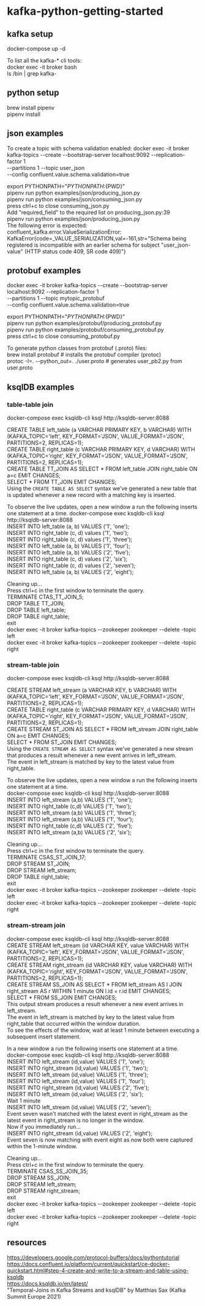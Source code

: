 # kafka-python-getting-started

## kafka setup
docker-compose up -d

To list all the kafka-* cli tools:  
docker exec -it broker bash  
ls /bin | grep kafka-  


## python setup
brew install pipenv  
pipenv install


## json examples
To create a topic with schema validation enabled:
docker exec -it broker kafka-topics --create --bootstrap-server localhost:9092 --replication-factor 1 \
--partitions 1 --topic user_json \
--config confluent.value.schema.validation=true  

export PYTHONPATH="${PYTHONPATH}:${PWD}"  
pipenv run python examples/json/producing_json.py  
pipenv run python examples/json/consuming_json.py  
press ctrl+c to close consuming_json.py  
Add "required_field" to the required list on producing_json.py:39  
pipenv run python examples/json/producing_json.py  
The following error is expected:
confluent_kafka.error.ValueSerializationError: KafkaError{code=_VALUE_SERIALIZATION,val=-161,str="Schema being registered is incompatible with an earlier schema for subject "user_json-value" (HTTP status code 409, SR code 409)"}


## protobuf examples
docker exec -it broker kafka-topics --create --bootstrap-server localhost:9092 --replication-factor 1 \
--partitions 1 --topic mytopic_protobuf \
--config confluent.value.schema.validation=true

export PYTHONPATH="${PYTHONPATH}:${PWD}"  
pipenv run python examples/protobuf/producing_protobuf.py  
pipenv run python examples/protobuf/consuming_protobuf.py  
press ctrl+c to close consuming_protobuf.py  

To generate python classes from protobuf (.proto) files:  
brew install protobuf  # installs the protobuf compiler (protoc)  
protoc -I=. --python_out=. ./user.proto    # generates user_pb2.py from user.proto


## ksqlDB examples

### table-table join
docker-compose exec ksqldb-cli ksql http://ksqldb-server:8088  

CREATE TABLE left_table (a VARCHAR PRIMARY KEY, b VARCHAR) WITH (KAFKA_TOPIC='left', KEY_FORMAT='JSON', VALUE_FORMAT='JSON', PARTITIONS=2, REPLICAS=1);  
CREATE TABLE right_table (c VARCHAR PRIMARY KEY, d VARCHAR) WITH (KAFKA_TOPIC='right', KEY_FORMAT='JSON', VALUE_FORMAT='JSON', PARTITIONS=2, REPLICAS=1);  
CREATE TABLE TT_JOIN AS SELECT * FROM left_table JOIN right_table ON a=c EMIT CHANGES;  
SELECT * FROM TT_JOIN EMIT CHANGES;  
Using the `CREATE TABLE AS SELECT` syntax we’ve generated a new table that is updated whenever a new record with a matching key is inserted.  

To observe the live updates, open a new window a run the following inserts one statement at a time.
docker-compose exec ksqldb-cli ksql http://ksqldb-server:8088  
INSERT INTO left_table (a, b) VALUES ('1', 'one');  
INSERT INTO right_table (c, d) values ('1', 'two');  
INSERT INTO right_table (c, d) values ('1', 'three');  
INSERT INTO left_table (a, b) VALUES ('1', 'four');  
INSERT INTO left_table (a, b) VALUES ('2', 'five');  
INSERT INTO right_table (c, d) values ('2', 'six');  
INSERT INTO right_table (c, d) values ('2', 'seven');  
INSERT INTO left_table (a, b) VALUES ('2', 'eight');  

Cleaning up...  
Press ctrl+c in the first window to terminate the query.  
TERMINATE CTAS_TT_JOIN_5;  
DROP TABLE TT_JOIN;  
DROP TABLE left_table;  
DROP TABLE right_table;  
exit  
docker exec -it broker kafka-topics --zookeeper zookeeper --delete -topic left  
docker exec -it broker kafka-topics --zookeeper zookeeper --delete -topic right


### stream-table join
docker-compose exec ksqldb-cli ksql http://ksqldb-server:8088  

CREATE STREAM left_stream (a VARCHAR KEY, b VARCHAR) WITH (KAFKA_TOPIC='left', KEY_FORMAT='JSON', VALUE_FORMAT='JSON', PARTITIONS=2, REPLICAS=1);  
CREATE TABLE right_table (c VARCHAR PRIMARY KEY, d VARCHAR) WITH (KAFKA_TOPIC='right', KEY_FORMAT='JSON', VALUE_FORMAT='JSON', PARTITIONS=2, REPLICAS=1);  
CREATE STREAM ST_JOIN AS SELECT * FROM left_stream JOIN right_table ON a=c EMIT CHANGES;  
SELECT * FROM ST_JOIN EMIT CHANGES;  
Using the `CREATE STREAM AS SELECT` syntax we've generated a new stream that produces a result whenever a new event arrives in left_stream.  
The event in left_stream is matched by key to the latest value from right_table.

To observe the live updates, open a new window a run the following inserts one statement at a time.  
docker-compose exec ksqldb-cli ksql http://ksqldb-server:8088  
INSERT INTO left_stream (a,b) VALUES ('1', 'one');  
INSERT INTO right_table (c,d) VALUES ('1', 'two');  
INSERT INTO left_stream (a,b) VALUES ('1', 'three');  
INSERT INTO left_stream (a,b) VALUES ('1', 'four');  
INSERT INTO right_table (c,d) VALUES ('2', 'five');  
INSERT INTO left_stream (a,b) VALUES ('2', 'six');

Cleaning up...  
Press ctrl+c in the first window to terminate the query.  
TERMINATE CSAS_ST_JOIN_17;  
DROP STREAM ST_JOIN;  
DROP STREAM left_stream;  
DROP TABLE right_table;  
exit  
docker exec -it broker kafka-topics --zookeeper zookeeper --delete -topic left  
docker exec -it broker kafka-topics --zookeeper zookeeper --delete -topic right

### stream-stream join
docker-compose exec ksqldb-cli ksql http://ksqldb-server:8088  
CREATE STREAM left_stream (id VARCHAR KEY, value VARCHAR) WITH (KAFKA_TOPIC='left', KEY_FORMAT='JSON', VALUE_FORMAT='JSON', PARTITIONS=2, REPLICAS=1);  
CREATE STREAM right_stream (id VARCHAR KEY, value VARCHAR) WITH (KAFKA_TOPIC='right', KEY_FORMAT='JSON', VALUE_FORMAT='JSON', PARTITIONS=2, REPLICAS=1);  
CREATE STREAM SS_JOIN AS SELECT * FROM left_stream AS l JOIN right_stream AS r WITHIN 1 minute ON l.id = r.id EMIT CHANGES;  
SELECT * FROM SS_JOIN EMIT CHANGES;  
This output stream produces a result whenever a new event arrives in left_stream.  
The event in left_stream is matched by key to the latest value from right_table that occurred within the window duration.  
To see the effects of the window, wait at least 1 minute between executing a subsequent insert statement.

In a new window a run the following inserts one statement at a time.  
docker-compose exec ksqldb-cli ksql http://ksqldb-server:8088  
INSERT INTO left_stream (id,value) VALUES ('1', 'one');  
INSERT INTO right_stream (id,value) VALUES ('1', 'two');  
INSERT INTO left_stream (id,value) VALUES ('1', 'three');  
INSERT INTO left_stream (id,value) VALUES ('1', 'four');  
INSERT INTO right_stream (id,value) VALUES ('2', 'five');  
INSERT INTO left_stream (id,value) VALUES ('2', 'six');  
Wait 1 minute  
INSERT INTO left_stream (id,value) VALUES ('2', 'seven');  
Event seven wasn't matched with the latest event in right_stream as the latest event in right_stream is no longer in the window.   
Now if you immediately run...  
INSERT INTO right_stream (id,value) VALUES ('2', 'eight');  
Event seven is now matching with event eight as now both were captured within the 1-minute window.

Cleaning up...  
Press ctrl+c in the first window to terminate the query.  
TERMINATE CSAS_SS_JOIN_35;  
DROP STREAM SS_JOIN;  
DROP STREAM left_stream;  
DROP STREAM right_stream;  
exit  
docker exec -it broker kafka-topics --zookeeper zookeeper --delete -topic left  
docker exec -it broker kafka-topics --zookeeper zookeeper --delete -topic right  


## resources
https://developers.google.com/protocol-buffers/docs/pythontutorial  
https://docs.confluent.io/platform/current/quickstart/ce-docker-quickstart.html#step-4-create-and-write-to-a-stream-and-table-using-ksqldb  
https://docs.ksqldb.io/en/latest/  
"Temporal-Joins in Kafka Streams and ksqlDB" by Matthias Sax (Kafka Summit Europe 2021)  
